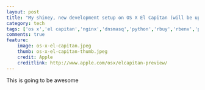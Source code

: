 ```yaml
---
layout: post
title: "My shiney, new development setup on OS X El Capitan (will be updated while 10.11 is current)"
category: tech
tags: ['os x','el capitan','nginx','dnsmasq','python','rbuy','rbenv','pyenv','jekyll','gollum','git','launchctl','homebrew','brew','services']
comments: true
feature:
	image: os-x-el-capitan.jpeg
	thumb: os-x-el-capitan-thumb.jpeg
	credit: Apple
	creditlink: http://www.apple.com/osx/elcapitan-preview/
---
```


This is going to be awesome
